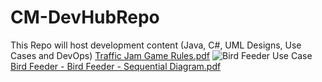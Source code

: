 # CM-DevHubRepo
This Repo will host development content (Java, C#, UML Designs, Use Cases and DevOps) 
[Traffic Jam Game Rules.pdf](https://github.com/Sunnie-Dev/CM-DevHubRepo/files/8364827/Traffic.Jam.Game.Rules.pdf)
![Bird Feeder Use Case](https://user-images.githubusercontent.com/66528314/160450181-bbc26886-a78e-47f5-b621-250d74c1ccaa.PNG)
[Bird Feeder - Bird Feeder - Sequential Diagram.pdf](https://github.com/Sunnie-Dev/CM-DevHubRepo/files/8364831/Bird.Feeder.-.Bird.Feeder.-.Sequential.Diagram.pdf)
